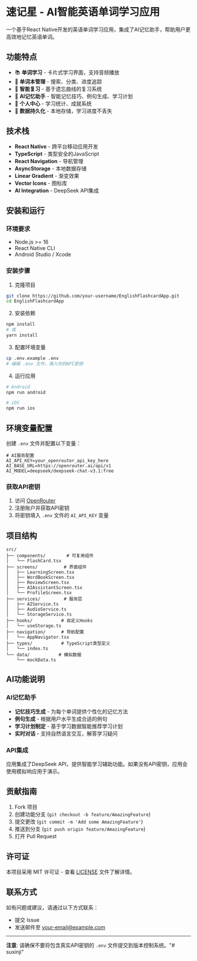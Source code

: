 # 速记星 - AI智能英语单词学习应用

一个基于React Native开发的英语单词学习应用，集成了AI记忆助手，帮助用户更高效地记忆英语单词。

## 功能特点

- 📚 **单词学习** - 卡片式学习界面，支持音频播放
- 📖 **单词本管理** - 搜索、分类、进度追踪
- 🔄 **智能复习** - 基于遗忘曲线的复习系统
- 🤖 **AI记忆助手** - 智能记忆技巧、例句生成、学习计划
- 👤 **个人中心** - 学习统计、成就系统
- 💾 **数据持久化** - 本地存储，学习进度不丢失

## 技术栈

- **React Native** - 跨平台移动应用开发
- **TypeScript** - 类型安全的JavaScript
- **React Navigation** - 导航管理
- **AsyncStorage** - 本地数据存储
- **Linear Gradient** - 渐变效果
- **Vector Icons** - 图标库
- **AI Integration** - DeepSeek API集成

## 安装和运行

### 环境要求

- Node.js >= 16
- React Native CLI
- Android Studio / Xcode

### 安装步骤

1. 克隆项目
```bash
git clone https://github.com/your-username/EnglishFlashcardApp.git
cd EnglishFlashcardApp
```

2. 安装依赖
```bash
npm install
# 或
yarn install
```

3. 配置环境变量
```bash
cp .env.example .env
# 编辑 .env 文件，填入你的API密钥
```

4. 运行应用
```bash
# Android
npm run android

# iOS
npm run ios
```

## 环境变量配置

创建 `.env` 文件并配置以下变量：

```env
# AI服务配置
AI_API_KEY=your_openrouter_api_key_here
AI_BASE_URL=https://openrouter.ai/api/v1
AI_MODEL=deepseek/deepseek-chat-v3.1:free
```

### 获取API密钥

1. 访问 [OpenRouter](https://openrouter.ai/)
2. 注册账户并获取API密钥
3. 将密钥填入 `.env` 文件的 `AI_API_KEY` 变量

## 项目结构

```
src/
├── components/        # 可复用组件
│   └── FlashCard.tsx
├── screens/          # 界面组件
│   ├── LearningScreen.tsx
│   ├── WordBookScreen.tsx
│   ├── ReviewScreen.tsx
│   ├── AIAssistantScreen.tsx
│   └── ProfileScreen.tsx
├── services/         # 服务层
│   ├── AIService.ts
│   ├── AudioService.ts
│   └── StorageService.ts
├── hooks/           # 自定义Hooks
│   └── useStorage.ts
├── navigation/      # 导航配置
│   └── AppNavigator.tsx
├── types/           # TypeScript类型定义
│   └── index.ts
└── data/           # 模拟数据
    └── mockData.ts
```

## AI功能说明

### AI记忆助手

- **记忆技巧生成** - 为每个单词提供个性化的记忆方法
- **例句生成** - 根据用户水平生成合适的例句
- **学习计划制定** - 基于学习数据智能推荐学习计划
- **实时对话** - 支持自然语言交互，解答学习疑问

### API集成

应用集成了DeepSeek API，提供智能学习辅助功能。如果没有API密钥，应用会使用模拟响应用于演示。

## 贡献指南

1. Fork 项目
2. 创建功能分支 (`git checkout -b feature/AmazingFeature`)
3. 提交更改 (`git commit -m 'Add some AmazingFeature'`)
4. 推送到分支 (`git push origin feature/AmazingFeature`)
5. 打开 Pull Request

## 许可证

本项目采用 MIT 许可证 - 查看 [LICENSE](LICENSE) 文件了解详情。

## 联系方式

如有问题或建议，请通过以下方式联系：

- 提交 Issue
- 发送邮件至 your-email@example.com

---

**注意**: 请确保不要将包含真实API密钥的 `.env` 文件提交到版本控制系统。"# suxinji" 
